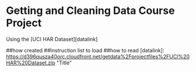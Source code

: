 # Getting and Cleaning Data Course Project

Using the [UCI HAR Dataset][datalink]
 
##how created
##Instruction list to load
##how to read
[datalink]: https://d396qusza40orc.cloudfront.net/getdata%2Fprojectfiles%2FUCI%20HAR%20Dataset.zip "Title"


